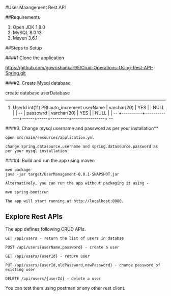 #User Maangement Rest API


##Requirements
1. Open JDK 1.8.0
2. MySQL 8.0.13
3. Maven 3.6.1

##Steps to Setup

####1.Clone the application

https://github.com/gowrishankar95/Crud-Operations-Using-Rest-API-Spring.git

####2. Create Mysql database


create database userDatabase 
-- --
1. UserId    int(11)   PRI  auto_increment 
 userName | varchar(20) | YES  |     | NULL    |                |
-- 
| passowrd | varchar(20) | YES  |     | NULL    |                |
-- 
+----------+-------------+------+-----+---------+----------------+
-- 


####3. Change mysql username and password as per your installation**

    open src/main/resources/application.yml

    change spring.datasource.username and spring.datasource.password as per your mysql installation



####4. Build and run the app using maven

    mvn package
    java -jar target/UserManagement-0.0.1-SNAPSHOT.jar

    Alternatively, you can run the app without packaging it using -

    mvn spring-boot:run

    The app will start running at http://localhost:8080.
    
## Explore Rest APIs

The app defines following CRUD APIs.

    GET /api/users - return the list of users in databse
    
    POST /api/users{userName,password} - create a user
    
    GET /api/users/{userId} - return user
    
    PUT /api/users/{userId,oldPassword,newPassword} - change password of existing user 
    
    DELETE /api/users/{userId} - delete a user

You can test them using postman or any other rest client.

